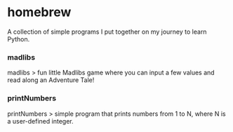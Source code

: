 # homebrew
A collection of simple programs I put together on my journey to learn Python.

### madlibs
madlibs > fun little Madlibs game where you can input a few values and read along an Adventure Tale!
### printNumbers
printNumbers > simple program that prints numbers from 1 to N, where N is a user-defined integer.
